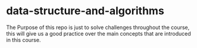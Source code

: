 # data-structure-and-algorithms
The Purpose of this repo is just to solve challenges throughout the course, this will give us a good practice over the main concepts that are introduced in this course.